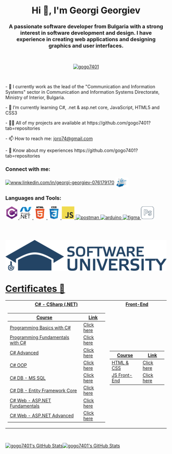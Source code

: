 <h1 align="center">Hi 👋, I'm Georgi Georgiev</h1>
<h3 align="center">A passionate software developer from Bulgaria with a strong interest in software development and design. I have experience in creating web applications and designing graphics and user interfaces.</h3>
<br>
<p align="center"> <a href="https://github.com/gogo7401?tab=repositories"><img src="https://github-profile-trophy.vercel.app/?username=gogo7401" alt="gogo7401" /></a> </p>
 <br> 

<div align="left">
<p>
- 🔭 I currently work as the lead of the "Communication and Information Systems" sector in Communication and Information Systems Directorate, Ministry of Interior, Bulgaria.
</p>
<p>
- 🌱 I’m currently learning C#, .net & asp.net core, JavaScript, HTML5 and CSS3
</p>
<p>
- 👨‍💻 All of my projects are available at https://github.com/gogo7401?tab=repositories
</p>
<p>
- 📫 How to reach me: <a href="mailto:joro74@gmail.com" target="blank"> joro74@gmail.com</a>
</p>
<p>
- 📄 Know about my experiences https://github.com/gogo7401?tab=repositories
</p>
</div>
<h3 align="left">Connect with me:</h3>
<p align="left">
<a href="https://linkedin.com/in/georgi-georgiev-076179170" target="blank"><img align="center" src="https://raw.githubusercontent.com/rahuldkjain/github-profile-readme-generator/master/src/images/icons/Social/linked-in-alt.svg" alt="www.linkedin.com/in/georgi-georgiev-076179170" height="30" width="40" /></a>    <a href="mailto:joro74@gmail.com" target="blank"><img align="center" src="https://github.com/gogo7401/gogo7401/blob/main/email-icon.jpg?raw=true" alt="joro74@gmail.com" height="30" width="40" /></a>
</p>

<h3 align="left">Languages and Tools:</h3>
<p align="left"> <a href="https://www.w3schools.com/cs/" target="_blank" rel="noreferrer"> <img src="https://raw.githubusercontent.com/devicons/devicon/master/icons/csharp/csharp-original.svg" alt="csharp" width="40" height="40"/> </a> <a href="https://dotnet.microsoft.com/" target="_blank" rel="noreferrer"> <img src="https://raw.githubusercontent.com/devicons/devicon/master/icons/dot-net/dot-net-original-wordmark.svg" alt="dotnet" width="40" height="40"/> </a> <a href="https://www.w3schools.com/html/" target="_blank" rel="noreferrer"> <img src="https://raw.githubusercontent.com/devicons/devicon/master/icons/html5/html5-original-wordmark.svg" alt="html5" width="40" height="40"/> </a> <a href="https://www.w3schools.com/css/" target="_blank" rel="noreferrer"> <img src="https://raw.githubusercontent.com/devicons/devicon/master/icons/css3/css3-original-wordmark.svg" alt="css3" width="40" height="40"/> </a> <a href="https://developer.mozilla.org/en-US/docs/Web/JavaScript" target="_blank" rel="noreferrer"> <img src="https://raw.githubusercontent.com/devicons/devicon/master/icons/javascript/javascript-original.svg" alt="javascript" width="40" height="40"/> </a> <a href="https://postman.com" target="_blank" rel="noreferrer"> <img src="https://www.vectorlogo.zone/logos/getpostman/getpostman-icon.svg" alt="postman" width="40" height="40"/> </a> <a href="https://www.arduino.cc/" target="_blank" rel="noreferrer"> <img src="https://cdn.worldvectorlogo.com/logos/arduino-1.svg" alt="arduino" width="40" height="40"/> </a> <a href="https://www.figma.com/" target="_blank" rel="noreferrer"> <img src="https://www.vectorlogo.zone/logos/figma/figma-icon.svg" alt="figma" width="40" height="40"/> </a> <a href="https://www.photoshop.com/en" target="_blank" rel="noreferrer"> <img src="https://raw.githubusercontent.com/devicons/devicon/master/icons/photoshop/photoshop-line.svg" alt="photoshop" width="40" height="40"/> </a>  </p>
<br>
<br>
<p>
<a href="https://softuni.bg" target="blank"><img align="center" src="https://github.com/gogo7401/gogo7401/blob/main/softuni_ico.png?raw=true" alt="softuni.bg" style="max-width: 100%; /></a>
</p>
<br>
<br>
<br>                                             
<div dir="auto">                                              
<h1 align="left">Certificates 📜 </h1>
</div>
 <div dir="auto">
  <p align="center">
<table>
<tbody><tr>
  <th> C# - CSharp (.NET) </th>
  <th> Front-End </th>
</tr>
<tr>
<td>
<table>
<thead>
<tr>
<th><strong>Course</strong></th>
<th><strong>Link</strong></th>
</tr>
</thead>
<tbody>
<tr>
<td><a href="https://softuni.bg/trainings/3875/programming-basics-with-csharp-november-2022" rel="nofollow"> Programming Basics with C# </a></td>
<td><a href="https://softuni.bg/certificates/details/151266/1a24a5df" rel="nofollow"> Click here</a></td>
</tr>
<tr>
<td><a href="https://softuni.bg/trainings/3950/programming-fundamentals-with-csharp-january-2023" rel="nofollow"> Programming Fundamentals with C# </a></td>
<td><a href="https://softuni.bg/certificates/details/166545/bd61449f" rel="nofollow"> Click here</a></td>
</tr>
<tr>
<td><a href="https://softuni.bg/trainings/4223/csharp-advanced-september-2023" rel="nofollow"> C# Advanced </a></td>
<td><a href="https://softuni.bg/certificates/details/188414/1d973c33" rel="nofollow"> Click here</a></td>
</tr>
<tr>
<td><a href="https://softuni.bg/courses/c-sharp-oop" rel="nofollow"> C# OOP </a></td>
<td><a href="https://softuni.bg/certificates/details/195627/b0a853b4" rel="nofollow"> Click here</a></td>
</tr>
<tr>
<td><a href="https://softuni.bg/courses/ms-sql" rel="nofollow"> C# DB - MS SQL </a></td>
<td><a href="#" rel="nofollow"> Click here</a></td>
</tr>
<tr>
<td><a href="https://softuni.bg/courses/entity-framework-core" rel="nofollow"> C# DB - Entity Framework Core </a></td>
<td><a href="#" rel="nofollow"> Click here</a></td>
</tr>
<tr>
<td><a href="https://softuni.bg/courses/csharp-web-basics" rel="nofollow"> C# Web - ASP.NET Fundamentals </a></td>
<td><a href="#" rel="nofollow"> Click here</a></td>
</tr>
 <tr>
<td><a href="https://softuni.bg/courses/asp-net-core" rel="nofollow"> C# Web - ASP.NET Advanced </a></td>
<td><a href="#" rel="nofollow"> Click here</a></td>
</tr>
</tbody>
</table>
</td>
<td>
<table>
<thead>
<tr>
<th><strong>Course</strong></th>
<th><strong>Link</strong></th>
</tr>
</thead>
<tbody>
<tr>
<td><a href="https://softuni.bg/trainings/4528/html-and-css-may-2024" rel="nofollow"> HTML &amp; CSS </a></td>
<td><a href="https://softuni.bg/certificates/certificates/converttoimage/218393?code=a846fd39" rel="nofollow"> Click here </a></td>
</tr>
<tr>
<td><a href="https://softuni.bg/trainings/4531/js-front-end-june-2024" rel="nofollow"> JS Front-End </a></td>
<td><a href="#" rel="nofollow"> Click here </a></td>
</tr>
</tbody>
</table>
</td>
</tr></tbody></table>
 </p>
 </div>
<br>

<p><img src="https://github-readme-stats.vercel.app/api/top-langs/?username=gogo7401&theme=buefy&show_icons=true&hide_border=true&layout=compact" alt="gogo7401's GitHub Stats" /><img src="https://github-readme-streak-stats.herokuapp.com/?user=gogo7401&theme=buefy&hide_border=true" alt="gogo7401's GitHub Stats" /></p>



<!--
**gogo7401/gogo7401** is a ✨ _special_ ✨ repository because its `README.md` (this file) appears on your GitHub profile.

Here are some ideas to get you started:

- 🔭 I’m currently working on ...
- 🌱 I’m currently learning ...
- 👯 I’m looking to collaborate on ...
- 🤔 I’m looking for help with ...
- 💬 Ask me about ...
- 📫 How to reach me: ...
- 😄 Pronouns: ...
- ⚡ Fun fact: ...
-->
